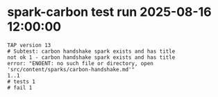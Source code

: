 # spark-carbon test run 2025-08-16 12:00:00

```
TAP version 13
# Subtest: carbon handshake spark exists and has title
not ok 1 - carbon handshake spark exists and has title
error: "ENOENT: no such file or directory, open 'src/content/sparks/carbon-handshake.md'"
1..1
# tests 1
# fail 1
```
